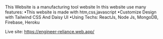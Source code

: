 This Website is a manufacturing tool website
In this website use many features:
	•This website is made with htm,css,javascript
        •Customize Design with Tailwind CSS And Daisy UI
        •Using Techs: ReactJs, Node Js, MongoDB, Firebase, Heroku    
    
    
 Live site: https://engineer-reliance.web.app/
